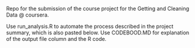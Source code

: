 

Repo for the submission of the course project for the Getting and Cleaning Data @ coursera.

Use run_analysis.R to automate the process described in the project summary, which is also pasted below. Use CODEBOOD.MD for explanation of the output file column and the R code. 